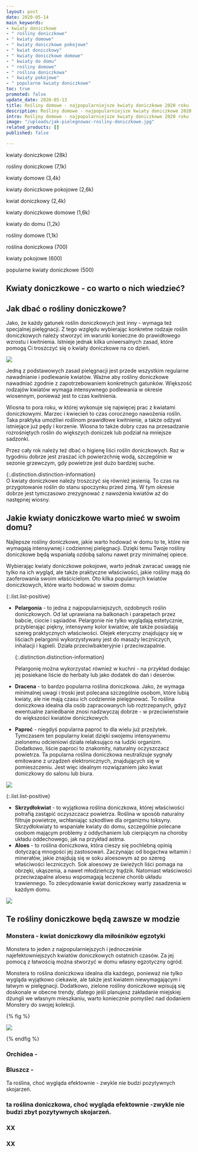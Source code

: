 ```yaml
---
layout: post
date: 2020-05-14
main_keywords:
- kwiaty doniczkowe
- " rośliny doniczkowe"
- " kwiaty domowe"
- " kwiaty doniczkowe pokojowe"
- " kwiat doniczkowy"
- " kwiaty doniczkowe domowe"
- " kwiaty do domu"
- " rośliny domowe"
- " roślina doniczkowa"
- " kwiaty pokojowe"
- " popularne kwiaty doniczkowe"
toc: true
promoted: false
update_date: 2020-05-13
title: Rośliny domowe - najpopularniejsze kwiaty doniczkowe 2020 roku
description: Rośliny domowe - najpopularniejsze kwiaty doniczkowe 2020 roku
intro: Rośliny domowe - najpopularniejsze kwiaty doniczkowe 2020 roku
image: "/uploads/jak-pielegnowac-rosliny-doniczkowe.jpg"
related_products: []
published: false

---
```

kwiaty doniczkowe (28k)

rośliny doniczkowe (7,1k)

kwiaty domowe (3,4k)

kwiaty doniczkowe pokojowe (2,6k)

kwiat doniczkowy (2,4k)

kwiaty doniczkowe domowe (1,6k)

kwiaty do domu (1,2k)

rośliny domowe (1,1k)

roślina doniczkowa (700)

kwiaty pokojowe (600)

popularne kwiaty doniczkowe (500)

## Kwiaty doniczkowe - co warto o nich wiedzieć?

## Jak dbać o rośliny doniczkowe?

Jako, że każdy gatunek roślin doniczkowych jest inny - wymaga też specjalnej pielęgnacji. Z tego względu wybierając konkretne rodzaje roślin doniczkowych należy stworzyć im warunki konieczne do prawidłowego wzrostu i kwitnienia. Istnieje jednak kilka uniwersalnych zasad, które pomogą Ci troszczyć się o kwiaty doniczkowe na co dzień.

![](/uploads/rosliny-doniczkowe.jpg)

Jedną z podstawowych zasad pielęgnacji jest przede wszystkim regularne nawadnianie i podlewanie kwiatów. Ważne aby rośliny doniczkowe nawadniać zgodnie z zapotrzebowaniem konkretnych gatunków. Większość rodzajów kwiatów wymaga intensywnego podlewania w okresie wiosennym, ponieważ jest to czas kwitnienia.

Wiosna to pora roku, w której wykonuje się najwięcej prac z kwiatami doniczkowymi. Marzec i kwiecień to czas corocznego nawożenia roślin. Taka praktyka umożliwi roślinom prawidłowe kwitnienie, a także odżywi istniejące już pędy i korzenie. Wiosna to także dobry czas na przesadzanie rozrośniętych roślin do większych doniczek lub podział na mniejsze sadzonki.

Przez cały rok należy też dbać o higienę liści roślin doniczkowych. Raz w tygodniu dobrze jest zraszać ich powierzchnię wodą, szczególnie w sezonie grzewczym, gdy powietrze jest dużo bardziej suche.

{:.distinction.distinction-information}  
O kwiaty doniczkowe należy troszczyć się również jesienią. To czas na przygotowanie roślin do stanu spoczynku przed zimą. W tym okresie dobrze jest tymczasowo zrezygnować z nawożenia kwiatów aż do następnej wiosny.

## Jakie kwiaty doniczkowe warto mieć w swoim domu?

Najlepsze rośliny doniczkowe, jakie warto hodować w domu to te, które nie wymagają intensywnej i codziennej pielęgnacji. Dzięki temu Twoje rośliny doniczkowe będą wspaniałą ozdobą salonu nawet przy minimalnej opiece.

Wybierając kwiaty doniczkowe pokojowe, warto jednak zwracać uwagę nie tylko na ich wygląd, ale także praktyczne właściwości, jakie rośliny mają do zaoferowania swoim właścicielom. Oto kilka popularnych kwiatów doniczkowych, które warto hodować w swoim domu:

{:.list.list-positive}

* **Pelargonia** - to jedna z najpopularniejszych, ozdobnych roślin doniczkowych. Od lat uprawiana na balkonach i parapetach przez babcie, ciocie i sąsiadów. Pelargonie nie tylko wyglądają estetycznie, przybierając piękny, intensywny kolor kwiatów, ale także posiadają szereg praktycznych właściwości. Olejek eteryczny znajdujący się w liściach pelargonii wykorzystywany jest do masaży leczniczych, inhalacji i kąpieli. Działa przeciwbakteryjnie i przeciwzapalnie.

  {:.distinction.distinction-information}

  Pelargonię można wykorzystać również w kuchni - na przykład dodając jej posiekane liście do herbaty lub jako dodatek do dań i deserów.
* **Dracena** - to bardzo popularna roślina doniczkowa. Jako, że wymaga minimalnej uwagi i troski jest polecana szczególnie osobom, które lubią kwiaty, ale nie mają czasu ich codziennie pielęgnować. To roślina doniczkowa idealna dla osób zapracowanych lub roztrzepanych, gdyż ewentualne zaniedbanie znosi nadzwyczaj dobrze - w przeciwieństwie do większości kwiatów doniczkowych.
* **Paproć** - niegdyś popularna paproć to dla wielu już przeżytek. Tymczasem ten popularny kwiat dzięki swojemu intensywnemu zielonemu odcieniowi działa relaksująco na ludzki organizm. Dodatkowo, liście paproci to znakomity, naturalny oczyszczacz powietrza. Ta popularna roślina doniczkowa neutralizuje sygnały emitowane z urządzeń elektronicznych, znajdujących się w pomieszczeniu. Jest więc idealnym rozwiązaniem jako kwiat doniczkowy do salonu lub biura.

![](/uploads/paproc-roslina-doniczkowa.jpg)

{:.list.list-positive}

* **Skrzydłokwiat** - to wyjątkowa roślina doniczkowa, której właściwości potrafią zastąpić oczyszczacz powietrza. Roślina w sposób naturalny filtruje powietrze, wchłaniając szkodliwe dla organizmu toksyny. Skrzydłokwiaty to wspaniałe kwiaty do domu, szczególnie polecane osobom mającym problemy z oddychaniem lub cierpiącym na choroby układu oddechowego, jak na przykład astma.
* **Aloes** - to roślina doniczkowa, która cieszy się pochlebną opinią dotyczącą mnogości jej zastosowań. Zaczynając od bogactwa witamin i minerałów, jakie znajdują się w soku aloesowym aż po szereg właściwości leczniczych. Sok aloesowy ze świeżych liści pomaga na obrzęki, ukąszenia, a nawet młodzieńczy trądzik. Natomiast właściwości przeciwzapalne aloesu wspomagają leczenie chorób układu trawiennego. To zdecydowanie kwiat doniczkowy warty zasadzenia w każdym domu.

![](/uploads/aloes.jpg)

## Te rośliny doniczkowe będą zawsze w modzie

### Monstera - kwiat doniczkowy dla miłośników egzotyki

Monstera to jeden z najpopularniejszych i jednocześnie najefektowniejszych kwiatów doniczkowych ostatnich czasów. Za jej pomocą z łatwością można stworzyć w domu własny egzotyczny ogród. 

Monstera to roślina doniczkowa idealna dla każdego, ponieważ nie tylko wygląda wyjątkowo ciekawie, ale także jest kwiatem niewymagającym i łatwym w pielęgnacji. Dodatkowo, zielone rośliny doniczkowe wpisują się doskonale w obecne trendy, dlatego jeśli planujesz zakładanie miejskiej dżungli we własnym mieszkaniu, warto koniecznie pomyśleć nad dodaniem Monstery do swojej kolekcji.

{% fig %}

![](/uploads/monstera-kwiat-dla-milosnikow-egzotyki.jpg)

{% endfig %}

### Orchidea -

### Bluszcz - 

Ta roślina, choć wygląda efektownie - zwykle nie budzi pozytywnych skojarzeń. 

### ta roślina doniczkowa, choć wygląda efektownie -zwykle nie budzi zbyt pozytywnych skojarzeń.

### XX

### XX